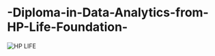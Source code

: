 # -Diploma-in-Data-Analytics-from-HP-Life-Foundation-

![HP LIFE](https://github.com/user-attachments/assets/4817e6ec-c098-4463-ab2d-69e5a5cad439)
